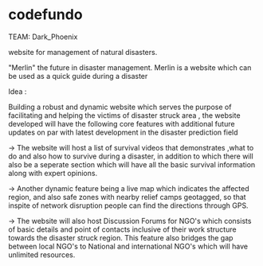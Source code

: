# codefundo

TEAM: Dark_Phoenix

 website for management of natural disasters.

"Merlin" the future in disaster management. Merlin is a website which can be used as a quick guide during a disaster

Idea : 

Building a robust and dynamic website which serves the purpose of facilitating and helping the victims of disaster struck area , the website developed will have the following core features
with additional future updates on par with latest development in the disaster prediction field 

-> The website will host a list of survival videos that demonstrates ,what to do and also how to survive during a disaster, in addition to which there will also be a seperate section which will 
have all the basic survival information along with expert opinions. 
 
 
-> Another dynamic feature being a live map which indicates the affected region, and also safe zones with nearby relief camps geotagged, so that inspite of network disruption people can find the directions
through GPS.
 
 
-> The website will also host Discussion Forums for NGO's which consists of basic details and point of contacts inclusive of their work structure towards the disaster struck region.
 This feature also bridges the gap between local NGO's to National and international NGO's which will have unlimited resources.  
